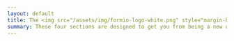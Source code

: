```yaml
---
layout: default
title: The <img src="/assets/img/formio-logo-white.png" style="margin-bottom:10px" /> help guide.
summary: These four sections are designed to get you from being a new user, to being a Form.io expert. Please let us know if you have any questions that are not answered on this site.
---
```

<div class="container">
<!-- <div class="row">
  <div class="col col-6">
    <div class="card mb-2 border">
      <div class="card-header bg-primary"><a class="card-title text-white" href="/intro/welcome/"><i class="fa fa-rocket"></i> Getting Started</a></div>
      <div class="card-body">
        <p>This section contains information about Form.io and quick tutorials on how to easily get started.</p>
      </div>
      <ul class="list-group list-group-flush">
        <li class="list-group-item"><a href="/intro/welcome/">Introduction</a></li>
        <li class="list-group-item"><a href="/intro/howworks/">How it works</a></li>
        <li class="list-group-item"><a href="/intro/howworks/#formsandresources">Forms and Resources</a></li>
        <li class="list-group-item"><a href="/intro/howworks/#formbuilding">Form Building</a></li>
        <li class="list-group-item"><a href="/intro/howworks/#actions">Form Actions</a></li>
        <li class="list-group-item"><a href="/intro/howworks/#permissions">Roles and Permissions</a></li>
        <li class="list-group-item"><a href="/intro/embed/">Form Embedding</a></li>
        <li class="list-group-item"><a href="/intro/guide/">Application Development</a></li>
      </ul>
    </div>
  </div>
  <div class="col col-6">
    <div class="card mb-2 border">
      <div class="card-header bg-success"><a class="card-title text-white" href="/userguide/introduction/"><i class="fa fa-book"></i> Users Guide</a></div>
      <div class="card-body">
        <p>This section covers how to user the Form.io product, such as building Forms and Resources and how they are implemented within your Application.</p>
      </div>
      <ul class="list-group list-group-flush">
        <li class="list-group-item"><a href="/userguide/projects/">Projects</a></li>
        <li class="list-group-item"><a href="/userguide/resources/">Resources</a></li>
        <li class="list-group-item"><a href="/userguide/forms/">Forms</a></li>
        <li class="list-group-item"><a href="/userguide/actions/">Actions</a></li>
        <li class="list-group-item"><a href="/userguide/submissions/">Submissions</a></li>
        <li class="list-group-item"><a href="/userguide/roles-and-permissions/">Roles & Permissions</a></li>
        <li class="list-group-item"><a href="/userguide/docker/">Docker Deployments</a></li>
        <li class="list-group-item"><a href="/userguide/project-templates/">Project Templates</a></li>
      </ul>
    </div>
  </div>
</div>
<div class="row">
  <div class="col col-6">
    <div class="card mb-2 border">
      <div class="card-header bg-success"><a class="card-title text-white" href="/developer/info/welcome/"><i class="fa fa-code"></i> Developer Information</a></div>
      <div class="card-body">
        <p>This section contains detailed information on how to develop applications on top of the Form.io platform.</p>
      </div>
      <ul class="list-group list-group-flush">
        <li class="list-group-item"><a href="/developer/info/">Application Development</a></li>
        <li class="list-group-item"><a href="/developer/frameworks/">Frontend Libraries</a></li>
        <li class="list-group-item"><a href="/developer/api/">API</a></li>
        <li class="list-group-item"><a href="/integrations/start/">Integrations</a></li>
      </ul>
    </div>
  </div>
  <div class="col col-6">
    <div class="card mb-2 border">
      <div class="card-header bg-primary"><a class="card-title text-white" href="/tutorials/videos/welcome/"><i class="fa fa-play-circle"></i> Tutorials</a></div>
      <div class="card-body">
        <p>This section has many tutorial videos as well as walkthrough examples on how to build applications with the Form.io platform.</p>
      </div>
      <ul class="list-group list-group-flush">
        <li class="list-group-item"><a href="/tutorials/videos/walkthrough/">Complete Walkthrough</a></li>
        <li class="list-group-item"><a href="/tutorials/videos/basictutorial/">Basic Tutorials</a></li>
        <li class="list-group-item"><a href="/tutorials/videos/advancedtutorial/">Advanced Tutorials</a></li>
        <li class="list-group-item"><a href="/tutorials/deployment/aws/">Deployments</a></li>
        <li class="list-group-item"><a href="/intro/guide/">Build an Event Registration System</a></li>
        <li class="list-group-item"><a href="/tutorials/walkthroughs/servicetracker/">Build a Service Tracker App</a></li>
      </ul>
    </div>
  </div>
</div> -->
</div>
